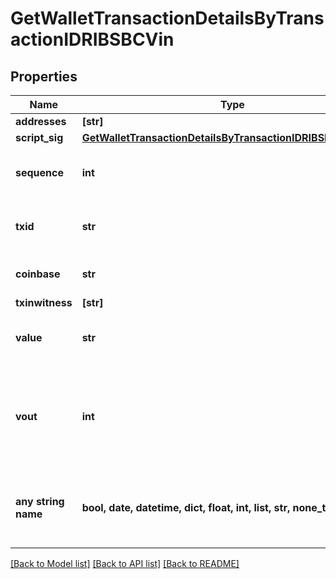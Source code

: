 # GetWalletTransactionDetailsByTransactionIDRIBSBCVin


## Properties
Name | Type | Description | Notes
------------ | ------------- | ------------- | -------------
**addresses** | **[str]** |  | 
**script_sig** | [**GetWalletTransactionDetailsByTransactionIDRIBSBCScriptSig**](GetWalletTransactionDetailsByTransactionIDRIBSBCScriptSig.md) |  | 
**sequence** | **int** | Represents the script sequence number. | 
**txid** | **str** | Represents the reference transaction identifier. | 
**coinbase** | **str** | Represents the coinbase hex. | [optional] 
**txinwitness** | **[str]** |  | [optional] 
**value** | **str** | Represents the sent/received amount. | [optional] 
**vout** | **int** | It refers to the index of the output address of this transaction. The index starts from 0. | [optional] 
**any string name** | **bool, date, datetime, dict, float, int, list, str, none_type** | any string name can be used but the value must be the correct type | [optional]

[[Back to Model list]](../README.md#documentation-for-models) [[Back to API list]](../README.md#documentation-for-api-endpoints) [[Back to README]](../README.md)


